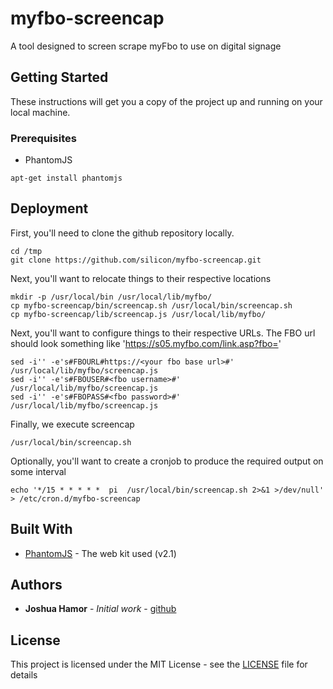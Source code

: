 # myfbo-screencap

A tool designed to screen scrape myFbo to use on digital signage

## Getting Started

These instructions will get you a copy of the project up and running on your local machine.

### Prerequisites

- PhantomJS

```
apt-get install phantomjs
```

## Deployment

First, you'll need to clone the github repository locally.

```
cd /tmp
git clone https://github.com/silicon/myfbo-screencap.git
```

Next, you'll want to relocate things to their respective locations

```
mkdir -p /usr/local/bin /usr/local/lib/myfbo/
cp myfbo-screencap/bin/screencap.sh /usr/local/bin/screencap.sh
cp myfbo-screencap/lib/screencap.js /usr/local/lib/myfbo/
```

Next, you'll want to configure things to their respective URLs. The FBO url should look something like 'https://s05.myfbo.com/link.asp?fbo=<your org>'

```
sed -i'' -e's#FBOURL#https://<your fbo base url>#' /usr/local/lib/myfbo/screencap.js
sed -i'' -e's#FBOUSER#<fbo username>#' /usr/local/lib/myfbo/screencap.js
sed -i'' -e's#FBOPASS#<fbo password>#' /usr/local/lib/myfbo/screencap.js
```

Finally, we execute screencap

```
/usr/local/bin/screencap.sh
```

Optionally, you'll want to create a cronjob to produce the required output on some interval

```
echo '*/15 * * * * *  pi  /usr/local/bin/screencap.sh 2>&1 >/dev/null' > /etc/cron.d/myfbo-screencap
```

## Built With

* [PhantomJS](http://http://phantomjs.org/) - The web kit used (v2.1)

## Authors

* **Joshua Hamor** - *Initial work* - [github](https://github.com/silicon)

## License

This project is licensed under the MIT License - see the [LICENSE](LICENSE) file for details

